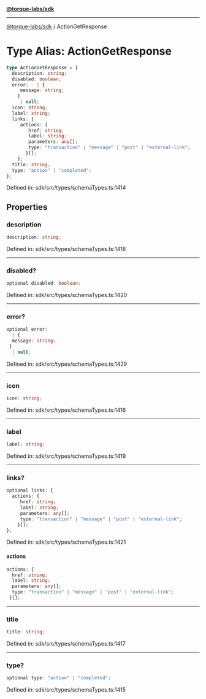 [**@torque-labs/sdk**](../README.md)

***

[@torque-labs/sdk](../README.md) / ActionGetResponse

# Type Alias: ActionGetResponse

```ts
type ActionGetResponse = {
  description: string;
  disabled: boolean;
  error:   | {
     message: string;
    }
     | null;
  icon: string;
  label: string;
  links: {
     actions: {
        href: string;
        label: string;
        parameters: any[];
        type: "transaction" | "message" | "post" | "external-link";
       }[];
    };
  title: string;
  type: "action" | "completed";
};
```

Defined in: sdk/src/types/schemaTypes.ts:1414

## Properties

### description

```ts
description: string;
```

Defined in: sdk/src/types/schemaTypes.ts:1418

***

### disabled?

```ts
optional disabled: boolean;
```

Defined in: sdk/src/types/schemaTypes.ts:1420

***

### error?

```ts
optional error: 
  | {
  message: string;
 }
  | null;
```

Defined in: sdk/src/types/schemaTypes.ts:1429

***

### icon

```ts
icon: string;
```

Defined in: sdk/src/types/schemaTypes.ts:1416

***

### label

```ts
label: string;
```

Defined in: sdk/src/types/schemaTypes.ts:1419

***

### links?

```ts
optional links: {
  actions: {
     href: string;
     label: string;
     parameters: any[];
     type: "transaction" | "message" | "post" | "external-link";
    }[];
};
```

Defined in: sdk/src/types/schemaTypes.ts:1421

#### actions

```ts
actions: {
  href: string;
  label: string;
  parameters: any[];
  type: "transaction" | "message" | "post" | "external-link";
 }[];
```

***

### title

```ts
title: string;
```

Defined in: sdk/src/types/schemaTypes.ts:1417

***

### type?

```ts
optional type: "action" | "completed";
```

Defined in: sdk/src/types/schemaTypes.ts:1415
